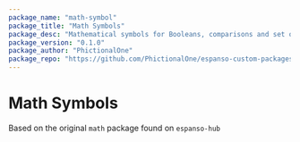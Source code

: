 ```yaml
---
package_name: "math-symbol"
package_title: "Math Symbols"
package_desc: "Mathematical symbols for Booleans, comparisons and set operations"
package_version: "0.1.0"
package_author: "PhictionalOne"
package_repo: "https://github.com/PhictionalOne/espanso-custom-packages"
---
```


# Math Symbols

Based on the original `math` package found on `espanso-hub`
